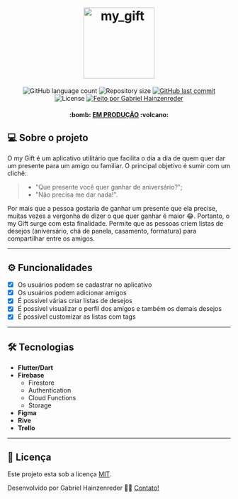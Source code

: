 <h1 align="center">
    <img height="160" alt="my_gift" title="#my Gift" src="https://user-images.githubusercontent.com/44183128/178090735-493ae8f1-2bc8-43a7-9e44-6c35d583568d.png" />
</h1>

<p align="center">
  <img alt="GitHub language count" src="https://img.shields.io/github/languages/count/GabrielDimaa/my_gift_app?color=%2304D361">

  <img alt="Repository size" src="https://img.shields.io/github/repo-size/GabrielDimaa/my_gift_app">
  
  <a href="https://github.com/GabrielDimaa/my_gift_app">
    <img alt="GitHub last commit" src="https://img.shields.io/github/last-commit/GabrielDimaa/my_gift_app">
  </a>
    
  <img alt="License" src="https://img.shields.io/badge/license-MIT-brightgreen">

  <a href="https://gabrieldimaa.github.io/">
    <img alt="Feito por Gabriel Hainzenreder" src="https://img.shields.io/badge/feito%20por-Gabriel-%237519C1">
  </a>
</p>

<h4 align="center"> 
  :bomb: <a href="https://play.google.com/store/apps/details?id=com.hainzenredergabriel.my_gift_app" target="_blank">EM PRODUÇÃO</a> :volcano:
</h4>

## 💻 Sobre o projeto

O my Gift é um aplicativo utilitário que facilita o dia a dia de quem quer dar um presente para um amigo ou familiar. 
O principal objetivo é sumir com um clichê: 
>  - "Que presente você quer ganhar de aniversário?";<br>
>  - "Não precisa me dar nada!".

Por mais que a pessoa gostaria de ganhar um presente que ela precise, muitas vezes a vergonha de dizer o que quer ganhar é maior 😂. Portanto, o my Gift surge com esta finalidade. Permite que as pessoas criem listas de desejos (aniversário, chá de panela, casamento, formatura) para compartilhar entre os amigos.

---

## ⚙️ Funcionalidades

- [x] Os usuários podem se cadastrar no aplicativo
- [x] Os usuários podem adicionar amigos
- [x] É possível várias criar listas de desejos
- [x] É possível visualizar o perfil dos amigos e também os demais desejos
- [x] É possível customizar as listas com tags

---

## 🛠 Tecnologias

-   **Flutter/Dart**
-   **Firebase**
    - Firestore
    - Authentication
    - Cloud Functions
    - Storage
-   **Figma**
-   **Rive**
-   **Trello**

---

## 📝 Licença

Este projeto esta sob a licença [MIT](./LICENSE.md).

Desenvolvido por Gabriel Hainzenreder 👋🏽 [Contato!](https://www.linkedin.com/in/gabriel-de-matos-hainzenreder-98005b192)
